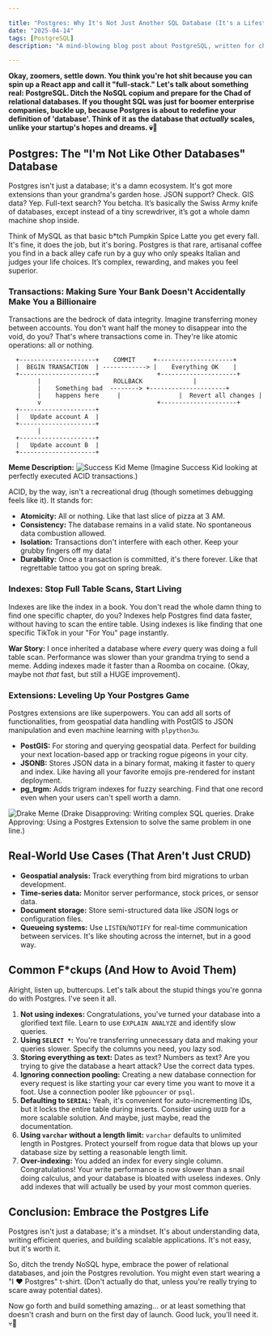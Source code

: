 ```yaml
---

title: "Postgres: Why It's Not Just Another SQL Database (It's a Lifestyle, Bruh)"
date: "2025-04-14"
tags: [PostgreSQL]
description: "A mind-blowing blog post about PostgreSQL, written for chaotic Gen Z engineers who are tired of the same old CRUD."

---
```


**Okay, zoomers, settle down. You think you're hot shit because you can spin up a React app and call it "full-stack." Let's talk about something real: PostgreSQL. Ditch the NoSQL copium and prepare for the Chad of relational databases. If you thought SQL was just for boomer enterprise companies, buckle up, because Postgres is about to redefine your definition of 'database'. Think of it as the database that *actually* scales, unlike your startup's hopes and dreams. 💀🙏**

## Postgres: The "I'm Not Like Other Databases" Database

Postgres isn't just a database; it's a damn ecosystem. It's got more extensions than your grandma's garden hose. JSON support? Check. GIS data? Yep. Full-text search? You betcha. It’s basically the Swiss Army knife of databases, except instead of a tiny screwdriver, it’s got a whole damn machine shop inside.

Think of MySQL as that basic b*tch Pumpkin Spice Latte you get every fall. It's fine, it does the job, but it's boring. Postgres is that rare, artisanal coffee you find in a back alley cafe run by a guy who only speaks Italian and judges your life choices. It’s complex, rewarding, and makes you feel superior.

### Transactions: Making Sure Your Bank Doesn't Accidentally Make You a Billionaire

Transactions are the bedrock of data integrity. Imagine transferring money between accounts. You don't want half the money to disappear into the void, do you? That's where transactions come in. They're like atomic operations: all or nothing.

```ascii
  +---------------------+    COMMIT     +---------------------+
  |  BEGIN TRANSACTION  | ------------> |    Everything OK    |
  +---------------------+                +---------------------+
        |                    ROLLBACK              |
        |    Something bad  --------> +---------------------+
        |    happens here     |                |  Revert all changes |
        v                                +---------------------+
  +---------------------+
  |   Update account A  |
  +---------------------+
        |
  +---------------------+
  |   Update account B  |
  +---------------------+

```

**Meme Description:**
![Success Kid Meme](success-kid-transaction.jpg) (Imagine Success Kid looking at perfectly executed ACID transactions.)

ACID, by the way, isn't a recreational drug (though sometimes debugging feels like it). It stands for:

*   **Atomicity:** All or nothing. Like that last slice of pizza at 3 AM.
*   **Consistency:** The database remains in a valid state. No spontaneous data combustion allowed.
*   **Isolation:** Transactions don't interfere with each other. Keep your grubby fingers off my data!
*   **Durability:** Once a transaction is committed, it's there forever. Like that regrettable tattoo you got on spring break.

### Indexes: Stop Full Table Scans, Start Living

Indexes are like the index in a book. You don't read the whole damn thing to find one specific chapter, do you? Indexes help Postgres find data faster, without having to scan the entire table. Using indexes is like finding that one specific TikTok in your "For You" page instantly.

**War Story:** I once inherited a database where *every* query was doing a full table scan. Performance was slower than your grandma trying to send a meme. Adding indexes made it faster than a Roomba on cocaine. (Okay, maybe not *that* fast, but still a HUGE improvement).

### Extensions: Leveling Up Your Postgres Game

Postgres extensions are like superpowers. You can add all sorts of functionalities, from geospatial data handling with PostGIS to JSON manipulation and even machine learning with `plpython3u`.

*   **PostGIS:** For storing and querying geospatial data. Perfect for building your next location-based app or tracking rogue pigeons in your city.
*   **JSONB:** Stores JSON data in a binary format, making it faster to query and index. Like having all your favorite emojis pre-rendered for instant deployment.
*   **pg_trgm:** Adds trigram indexes for fuzzy searching. Find that one record even when your users can't spell worth a damn.

![Drake Meme](drake-extension.jpg) (Drake Disapproving: Writing complex SQL queries. Drake Approving: Using a Postgres Extension to solve the same problem in one line.)

## Real-World Use Cases (That Aren't Just CRUD)

*   **Geospatial analysis:** Track everything from bird migrations to urban development.
*   **Time-series data:** Monitor server performance, stock prices, or sensor data.
*   **Document storage:** Store semi-structured data like JSON logs or configuration files.
*   **Queueing systems:** Use `LISTEN`/`NOTIFY` for real-time communication between services. It's like shouting across the internet, but in a good way.

## Common F*ckups (And How to Avoid Them)

Alright, listen up, buttercups. Let's talk about the stupid things you're gonna do with Postgres. I've seen it all.

1.  **Not using indexes:** Congratulations, you've turned your database into a glorified text file. Learn to use `EXPLAIN ANALYZE` and identify slow queries.
2.  **Using `SELECT *`:** You're transferring unnecessary data and making your queries slower. Specify the columns you need, you lazy sod.
3.  **Storing everything as text:** Dates as text? Numbers as text? Are you trying to give the database a heart attack? Use the correct data types.
4.  **Ignoring connection pooling:** Creating a new database connection for every request is like starting your car every time you want to move it a foot. Use a connection pooler like `pgbouncer` or `psql`.
5.  **Defaulting to `SERIAL`:** Yeah, it's convenient for auto-incrementing IDs, but it locks the entire table during inserts. Consider using `UUID` for a more scalable solution. And maybe, just maybe, read the documentation.
6.  **Using `varchar` without a length limit:** `varchar` defaults to unlimited length in Postgres. Protect yourself from rogue data that blows up your database size by setting a reasonable length limit.
7. **Over-indexing:** You added an index for every single column. Congratulations! Your write performance is now slower than a snail doing calculus, and your database is bloated with useless indexes. Only add indexes that will actually be used by your most common queries.

## Conclusion: Embrace the Postgres Life

Postgres isn't just a database; it's a mindset. It's about understanding data, writing efficient queries, and building scalable applications. It's not easy, but it's worth it.

So, ditch the trendy NoSQL hype, embrace the power of relational databases, and join the Postgres revolution. You might even start wearing a "I ❤️ Postgres" t-shirt. (Don't actually do that, unless you're really trying to scare away potential dates).

Now go forth and build something amazing... or at least something that doesn't crash and burn on the first day of launch. Good luck, you'll need it. 💀🙏
